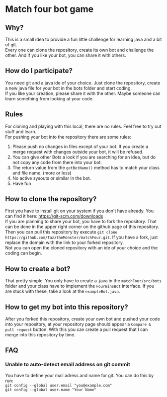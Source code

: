 # Match four bot game

## Why?

This is a small idea to provide a fun little challenge for learning java and a bit of git.<br/>
Every one can clone the repository, create its own bot and challenge the other.
And if you like your bot, you can share it with others.

## How do I participate?

You need git and a java ide of your choice.
Just clone the repository, create a new java file for your bot in the bots folder and start coding.<br/>
If you like your creation, please share it with the other. Maybe someone can learn something from looking at your code.

## Rules

For cloning and playing with this local, there are no rules. Feel free to try out stuff and learn. <br/>
For pushing your bot into the repository there are some rules:
1. Please push no changes in files except of your bot. If you create a merge request with changes outside your bot, it will be refused.
2. You can give other Bots a look if you are searching for an idea, but do not copy any code from there into your bot.
3. The return value from the `getBotName()` method has to match your class and file name. (more or less)
4. No active sysouts or similar in the bot.
5. Have fun

## How to clone the repository?

First you have to install git on your system if you don't have already. You can find it here: https://git-scm.com/downloads <br/>
If you are planning to share your bot, you have to fork the repository. That can be done in the upper right corner on the github page of this repository.
Then you can pull this repository by execute `git clone https://github.com/TazztheMonster/matchFour.git`. If you have a fork, just replace the domain with the link to your forked repository.<br/>
Not you can open the cloned repository with an ide of your choice and the coding can begin.

## How to create a bot?

That pretty simple. You only have to create a .java in the `matchFour/src/bots` folder and your class have to implement the `FourWinsBot` interface.
If you are stuck with these, take a look at the `exampleBot.java`.

## How to get my bot into this repository?

After you forked this repository, create your own bot and pushed your code into your repository, at your repository page should appear a `Compare & pull request` button.
With this you can create a pull request that I can merge into this repository by time.

## FAQ

### Unable to auto-detect email address on git commit

You have to define your mail adress and name for git. You can do this by run:<br/>
`git config --global user.email "you@example.com"`<br/>
`git config --global user.name "Your Name"`